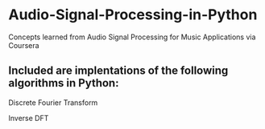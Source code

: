 # Audio-Signal-Processing-in-Python
Concepts learned from Audio Signal Processing for Music Applications via Coursera


## Included are implentations of the following algorithms in Python:
Discrete Fourier Transform

Inverse DFT
